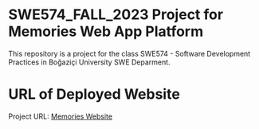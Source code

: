 # SWE574_FALL_2023 Project for Memories Web App Platform
This repository is a project for the class SWE574 - Software Development Practices in Boğaziçi University SWE Deparment.

# URL of Deployed Website
Project URL: [Memories Website](http://35.194.29.12:3000/)
